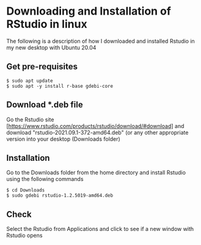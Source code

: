 # Downloading and Installation of RStudio in linux
The following is a description of how I downloaded and installed Rstudio in my new desktop with Ubuntu 20.04

## Get pre-requisites
```
$ sudo apt update
$ sudo apt -y install r-base gdebi-core
```
## Download \*.deb file
Go the Rstudio site [https://www.rstudio.com/products/rstudio/download/#download] and download "rstudio-2021.09.1-372-amd64.deb" (or any other appropriate version into your desktop (Downloads folder)

## Installation
Go to the Downloads folder from the home directory and install Rstudio using the following commands
```
$ cd Downloads
$ sudo gdebi rstudio-1.2.5019-amd64.deb
```
## Check
Select the Rstudio from Applications and click to see if a new window with Rstudio opens
